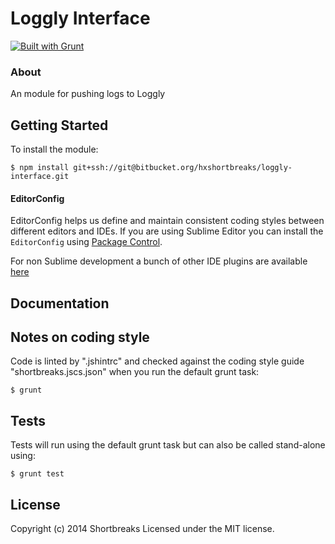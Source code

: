 # Loggly Interface

[![Built with Grunt](https://cdn.gruntjs.com/builtwith.png)](http://gruntjs.com/)

### About

An module for pushing logs to Loggly

## Getting Started

To install the module:
```
$ npm install git+ssh://git@bitbucket.org/hxshortbreaks/loggly-interface.git
```

#### EditorConfig

EditorConfig helps us define and maintain consistent coding styles between different editors and IDEs.  If you are using Sublime Editor you can install the `EditorConfig` using [Package Control](https://sublime.wbond.net).

For non Sublime development a bunch of other IDE plugins are available [here](http://editorconfig.org/#download)

## Documentation

## Notes on coding style

Code is linted by ".jshintrc" and checked against the coding style guide "shortbreaks.jscs.json" when you run the default grunt task:
```
$ grunt
```

## Tests

Tests will run using the default grunt task but can also be called stand-alone using:
```
$ grunt test
```

## License
Copyright (c) 2014 Shortbreaks
Licensed under the MIT license.